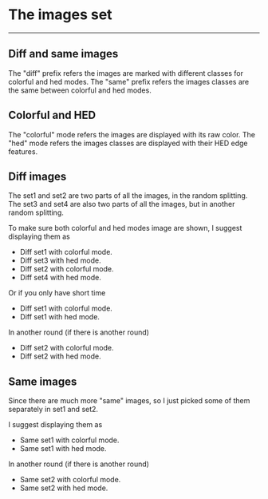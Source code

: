 # The images set

---

## Diff and same images

The "diff" prefix refers the images are marked with different classes for colorful and hed modes.
The "same" prefix refers the images classes are the same between colorful and hed modes.

## Colorful and HED

The "colorful" mode refers the images are displayed with its raw color.
The "hed" mode refers the images classes are displayed with their HED edge features.

## Diff images

The set1 and set2 are two parts of all the images, in the random splitting.
The set3 and set4 are also two parts of all the images, but in another random splitting.

To make sure both colorful and hed modes image are shown,
I suggest displaying them as

- Diff set1 with colorful mode.
- Diff set3 with hed mode.
- Diff set2 with colorful mode.
- Diff set4 with hed mode.

Or if you only have short time

- Diff set1 with colorful mode.
- Diff set1 with hed mode.

In another round (if there is another round)

- Diff set2 with colorful mode.
- Diff set2 with hed mode.

## Same images

Since there are much more "same" images, so I just picked some of them separately in set1 and set2.

I suggest displaying them as

- Same set1 with colorful mode.
- Same set1 with hed mode.

In another round (if there is another round)

- Same set2 with colorful mode.
- Same set2 with hed mode.
